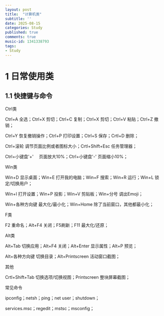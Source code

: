 ```yaml
---
layout: post
title:  "计算机类"
subtitle: ''
date: 2025-08-15
categories: Study
published: true
comments: true
music-id: 1341338793
tags: 
- Study
---
```


# 1 日常使用类

## 1.1 快捷键与命令
Ctrl类

Ctrl+A 全选；Ctrl+X 剪切；Ctrl+C 复制；Ctrl+X 剪切；Ctrl+V 粘贴；Ctrl+Z 撤销；

Ctrl+Y 恢复撤销操作；Ctrl+P 打印设置；Ctrl+S 保存；Crtl+D 删除；

Ctrl+滚轮 调节页面比例或者图标大小；Crtl+Shift+Esc 任务管理器；

Ctrl+小键盘'+' 　页面放大10%；Ctrl+小键盘'-'   页面缩小10%；

Win类

Win+D 显示桌面；Win+E 打开我的电脑；Win+F 搜索；Win+R 运行；Win+L 锁定/切换用户；

Win+I 打开设置；Win+P 投影；Win+V 剪贴板；Win+分号 调出Emoji；

Win+各种方向键 最大化/最小化；Win+Home 除了当前窗口，其他都最小化；

F类

F2 重命名；Alt+F4 关闭；F5刷新；F11 最大化/还原；

Alt类

Alt+Tab 切换应用；Alt+F4 关闭；Alt+Enter 显示属性；Alt+P 预览；

Alt+各种方向键 切换目录；Alt+Printscreen 活动窗口截图；

其他

Crtl+Shift+Tab 切换选项/切换视图；Printscreen 整块屏幕截图；

常见命令

ipconfig；netsh；ping；net user；shutdown；

services.msc；regedit；mstsc；msconfig；